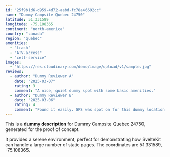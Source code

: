 ```yaml
---
id: "25f9b1d6-d959-4d72-aabd-fc78a46692cc"
name: "Dummy Campsite Quebec 24750"
latitude: 51.331589
longitude: -75.108365
continent: "north-america"
country: "canada"
region: "quebec"
amenities:
  - "trash"
  - "ATV-access"
  - "cell-service"
images:
  - "https://res.cloudinary.com/demo/image/upload/v1/sample.jpg"
reviews:
  - author: "Dummy Reviewer A"
    date: "2025-03-07"
    rating: 3
    comment: "A nice, quiet dummy spot with some basic amenities."
  - author: "Dummy Reviewer B"
    date: "2025-03-06"
    rating: 4
    comment: "Found it easily. GPS was spot on for this dummy location."
---
```


This is a **dummy description** for Dummy Campsite Quebec 24750, generated for the proof of concept.

It provides a serene environment, perfect for demonstrating how SvelteKit can handle a large number of static pages. The coordinates are 51.331589, -75.108365.
